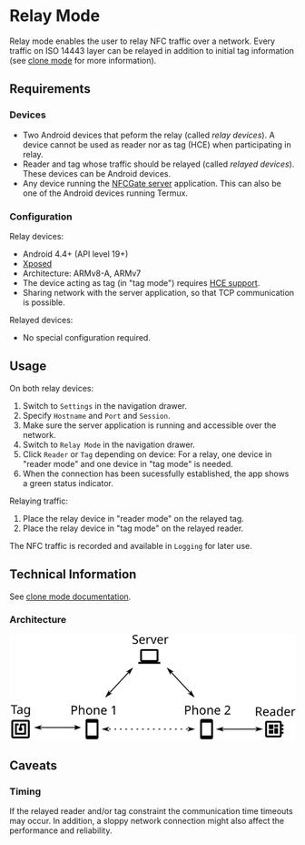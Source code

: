 Relay Mode
=======

Relay mode enables the user to relay NFC traffic over a network. Every traffic on ISO 14443 layer can be relayed in addition to initial tag information (see [clone mode](/doc/mode/Clone.md) for more information).

## Requirements

### Devices
- Two Android devices that peform the relay (called *relay devices*). A device cannot be used as reader nor as tag (HCE) when participating in relay.
- Reader and tag whose traffic should be relayed (called *relayed devices*). These devices can be Android devices.
- Any device running the [NFCGate server](/../server/) application. This can also be one of the Android devices running Termux.

### Configuration
Relay devices:

- Android 4.4+ (API level 19+)
- [Xposed](https://repo.xposed.info/)
- Architecture: ARMv8-A, ARMv7
- The device acting as tag (in "tag mode") requires [HCE support](https://developer.android.com/guide/topics/connectivity/nfc/hce).
- Sharing network with the server application, so that TCP communication is possible.

Relayed devices:

- No special configuration required.

## Usage
On both relay devices:

1. Switch to `Settings` in the navigation drawer.
2. Specify `Hostname` and `Port` and `Session`.
3. Make sure the server application is running and accessible over the network.
4. Switch to `Relay Mode` in the navigation drawer.
5. Click `Reader` or `Tag` depending on device: For a relay, one device in "reader mode" and one device in "tag mode" is needed.
6. When the connection has been sucessfully established, the app shows a green status indicator.

Relaying traffic:
1. Place the relay device in "reader mode" on the relayed tag.
2. Place the relay device in "tag mode" on the relayed reader.

The NFC traffic is recorded and available in `Logging` for later use.

## Technical Information
See [clone mode documentation](/doc/mode/Clone.md).

### Architecture
![Relay mode architecture](/doc/media/architecture_connect.png)

## Caveats
### Timing
If the relayed reader and/or tag constraint the communication time timeouts may occur. In addition, a sloppy network connection might also affect the performance and reliability.
